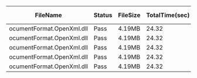  | FileName                  | Status | FileSize | TotalTime(sec) | Upload(sec) | Submit(sec) | SignWait(sec) | Retry Count | 
 |---------------------------|--------|----------|----------------|-------------|-------------|---------------|-------------|
 | ocumentFormat.OpenXml.dll | Pass   | 4.19MB   | 24.32          | 1.65        | 0.59        | 21.78         | 0           | 
 | ocumentFormat.OpenXml.dll | Pass   | 4.19MB   | 24.32          | 1.64        | 0.65        | 21.78         | 0           | 
 | ocumentFormat.OpenXml.dll | Pass   | 4.19MB   | 24.32          | 1.64        | 0.34        | 21.78         | 0           | 
 | ocumentFormat.OpenXml.dll | Pass   | 4.19MB   | 24.32          | 1.64        | 0.68        | 21.78         | 0           | 
 | ocumentFormat.OpenXml.dll | Pass   | 4.19MB   | 24.32          | 1.85        | 0.61        | 21.78         | 0           | 
